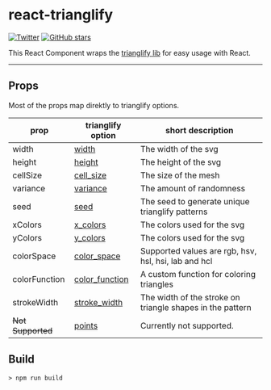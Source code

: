 # react-trianglify
[![Twitter](https://img.shields.io/twitter/url/https/github.com/flexzuu/react-trianglify.svg?style=social)](https://twitter.com/intent/tweet?text=Wow:&url=%5Bobject%20Object%5D)
[![GitHub stars](https://img.shields.io/github/stars/flexzuu/react-trianglify.svg)](https://github.com/flexzuu/react-trianglify/stargazers)

This React Component wraps the [trianglify lib](https://github.com/qrohlf/trianglify) for easy usage with React.

----------

## Props
Most of the props map direktly to trianglify options.

| prop          | trianglify option                                                     | short description                                         |
|---------------|-----------------------------------------------------------------------|-----------------------------------------------------------|
| width         | [width](https://github.com/qrohlf/trianglify#width)                   | The width of the svg                                      |
| height        | [height](https://github.com/qrohlf/trianglify#height)                 | The height of the svg                                     |
| cellSize      | [cell_size](https://github.com/qrohlf/trianglify#cell_size)           | The size of the mesh                                      |
| variance      | [variance](https://github.com/qrohlf/trianglify#variance)             | The amount of randomness                                  |
| seed          | [seed](https://github.com/qrohlf/trianglify#seed)                     | The seed to generate unique trianglify patterns           |
| xColors       | [x_colors](https://github.com/qrohlf/trianglify#x_colors)             | The colors used for the svg                               |
| yColors       | [y_colors](https://github.com/qrohlf/trianglify#y_colors)             | The colors used for the svg                               |
| colorSpace    | [color_space](https://github.com/qrohlf/trianglify#color_space)       | Supported values are rgb, hsv, hsl, hsi, lab and hcl      |
| colorFunction | [color_function](https://github.com/qrohlf/trianglify#color_function) | A custom function for coloring triangles                  |
| strokeWidth   | [stroke_width](https://github.com/qrohlf/trianglify#stroke_width)     | The width of the stroke on triangle shapes in the pattern |
| ~~Not Supported~~ | [points](https://github.com/qrohlf/trianglify#points)                 | Currently not supported.                                  |
## Build
```
> npm run build
```
